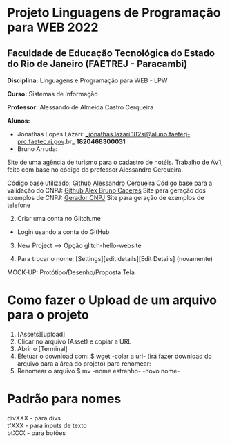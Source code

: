 # Projeto Linguagens de Programação para WEB 2022

## Faculdade de Educação Tecnológica do Estado do Rio de Janeiro (FAETREJ - Paracambi)
**Disciplina:** Linguagens e Programação para WEB - LPW

**Curso:** Sistemas de Informação 

**Professor:** Alessando de Almeida Castro Cerqueira

**Alunos:** 
  - Jonathas Lopes Lázari: _jonathas.lazari.182si@aluno.faeterj-prc.faetec.rj.gov.br_ **1820468300031**
  - Bruno Arruda:


Site de uma agência de turismo para o cadastro de hotéis. 
Trabalho de AV1, feito com base no código do professor Alessandro Cerqueira.

Código base utilizado: [Github Alessandro Cerqueira](https://github.com/alessandro-cerqueira/faeterjBase)
Código base para a validação do CNPJ: [Github Alex Bruno Cáceres](https://gist.github.com/alexbruno/6623b5afa847f891de9cb6f704d86d02)
Site para geração dos exemplos de CNPJ: [Gerador CNPJ](https://www.geradorcnpj.com/)
Site para geração de exemplos de telefone

2. Criar uma conta no Glitch.me

- Login usando a conta do GitHub

3. New Project --> Opção glitch-hello-website

4. Para trocar o nome: [Settings][edit details][Edit Details] (novamente)

MOCK-UP: Protótipo/Desenho/Proposta Tela

# Como fazer o Upload de um arquivo para o projeto

1. [Assets][upload]
2. Clicar no arquivo (Asset) e copiar a URL
3. Abrir o [Terminal]
4. Efetuar o download com:
   $ wget -colar a url- (irá fazer download do arquivo para a área do projeto)
   para renomear:
5. Renomear o arquivo
   $ mv -nome estranho- -novo nome-

# Padrão para nomes

divXXX - para divs <br/>
tfXXX - para inputs de texto <br/>
btXXX - para botões <br/>